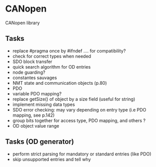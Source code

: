 # CANopen
CANopen library

## Tasks
- replace #pragma once by #ifndef .... for compatibility?
- check for correct types when needed
- SDO block transfer
- quick search algorithm for OD entries
- node guarding?
- constantes sauvages
- NMT state and communication objects (p.80)
- PDO
- variable PDO mapping? 
- replace getSize() of object by a size field (useful for string)
- implement missing data types
- SDO error checking: may vary depending on entry type (i.e PDO mapping, see p.142)
- group bits together for access type, PDO mapping, and others ?
- OD object value range

## Tasks (OD generator)
- perform strict parsing for mandatory or standard entries (like PDO)
- skip unsupported entries and tell why
